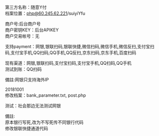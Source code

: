 第三方名称：随意Y付  
档案位置：php@60.245.62.221/suiyiYfu  
  
商户号:后台商户号  
商户密钥KEY：后台APIKEY  
商户交易帐号：无  
 
支持payment：网银,银联扫码,银联快捷,微信扫码,微信手机,微信反扫,支付宝扫码,支付宝手机,QQ扫码,QQ手机,QQ反扫,京东扫码,京东手机,百度扫码
 
现有渠道：网银,银联扫码,支付宝扫码,支付宝手机,QQ扫码,QQ手机  
测试到账：QQ扫码  
 
備註:网银只支持海外IP  
  
20181001  
修改档案：bank_parameter.txt, post.php  
  
测试：社会那边无法测试网银  
  
備註:  
原本银行写死,改为不写死传不同银行代码  
修改银联快捷通道代码  